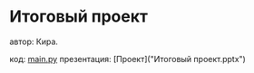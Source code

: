 # Итоговый проект
автор: Кира.

код: [main.py](main.py)
презентация: [Проект]("Итоговый проект.pptx")

